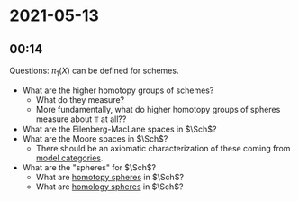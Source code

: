 # 2021-05-13

## 00:14

Questions: $\pi_1(X)$ can be defined for schemes.

- What are the higher homotopy groups of schemes?
  - What do they measure? 
  - More fundamentally, what do higher homotopy groups of spheres measure about $\Top$ at all??
- What are the Eilenberg-MacLane spaces in $\Sch$?
- What are the Moore spaces in $\Sch$?
  - There should be an axiomatic characterization of these coming from [model categories](model%20categories).
- What are the "spheres" for $\Sch$? 
  - What are [homotopy spheres](homotopy%20spheres) in $\Sch$?
  - What are [homology spheres](homology%20spheres) in $\Sch$?

